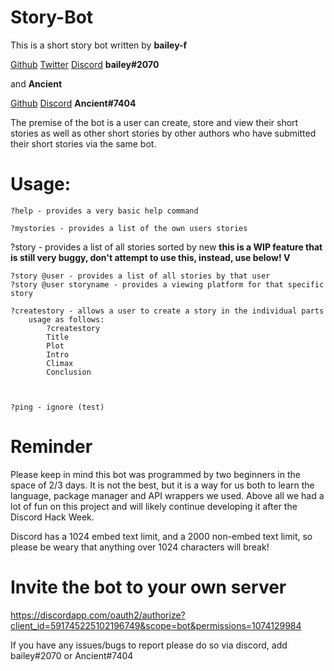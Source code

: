 # Story-Bot

This is a short story bot written by **bailey-f**

[Github](https://github.com/bailey-f)
[Twitter](https://twitter.com/bailey_wsf)
[Discord](https://discordapp.com)
        **bailey#2070**


 and **Ancient**

[Github](https://github.com/Ancient)
[Discord](https://discordapp.com)
        **Ancient#7404**

The premise of the bot is a user can create, store and view their short stories as well as other short stories by other authors who have submitted their short stories via the same bot.

# Usage:
```
?help - provides a very basic help command

?mystories - provides a list of the own users stories
```

?story - provides a list of all stories sorted by new 
    **this is a WIP feature that is still very buggy, don't attempt to use this, instead, use below! V**

    ?story @user - provides a list of all stories by that user
    ?story @user storyname - provides a viewing platform for that specific story
```
?createstory - allows a user to create a story in the individual parts
    usage as follows:
        ?createstory
        Title
        Plot
        Intro
        Climax
        Conclusion



?ping - ignore (test)
```
# Reminder

Please keep in mind this bot was programmed by two beginners in the space of 2/3 days. It is not the best, but it is a way for us both to learn the language, package manager and API wrappers we used. Above all we had a lot of fun on this project and will likely continue developing it after the Discord Hack Week.

Discord has a 1024 embed text limit, and a 2000 non-embed text limit, so please be weary that anything over 1024 characters will break! 

# Invite the bot to your own server

https://discordapp.com/oauth2/authorize?client_id=591745225102196749&scope=bot&permissions=1074129984

If you have any issues/bugs to report please do so via discord, add bailey#2070 or Ancient#7404